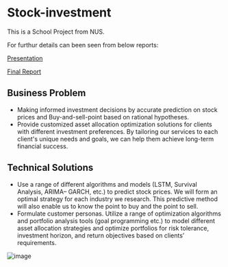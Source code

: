 # Stock-investment
This is a School Project from NUS.

For furthur details can been seen from below reports:

[Presentation](https://github.com/Emmalamlfz/Stock-investment/blob/main/Stock%20investment%20Customization.pdf)

[Final Report](https://github.com/Emmalamlfz/Stock-investment/blob/main/Stock%20Investment%20Final%20Report.pdf)


## Business Problem
* Making informed investment decisions by accurate prediction on stock prices and Buy-and-sell-point based on rational hypotheses.
* Provide customized asset allocation optimization solutions for clients with different investment preferences. By tailoring our services to each client's unique needs and goals, we can help them achieve long-term financial success.

## Technical Solutions
* Use a range of different algorithms and models (LSTM, Survival Analysis, ARIMA– GARCH, etc.) to predict stock prices. We will form an optimal strategy for each industry we research. This predictive method will also enable us to know the point to buy and the point to sell.
* Formulate customer personas. Utilize a range of optimization algorithms and portfolio analysis tools (goal programming etc.) to model different asset allocation strategies and optimize portfolios for risk tolerance, investment horizon, and return objectives based on clients’ requirements.

![image](https://github.com/Emmalamlfz/Stock-investment/assets/110097027/4fb34de6-bc37-46fa-b913-be0d7c3797fd)


